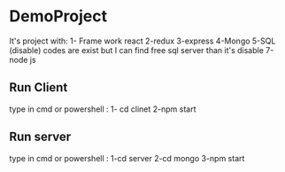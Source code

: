 # DemoProject
It's project with:
1- Frame work react
2-redux 
3-express 
4-Mongo 
5-SQL (disable)  codes are exist but I can find free sql server than it's disable
7-node js

## Run Client
type in cmd or powershell :
1- cd clinet
2-npm start


## Run server 
type in cmd or powershell :
1-cd server
2-cd mongo
3-npm start
